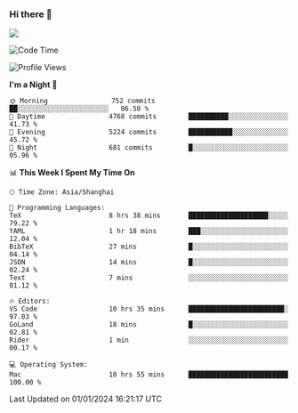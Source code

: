### Hi there 👋

<!--
**JJAYCHEN1e/jjaychen1e** is a ✨ _special_ ✨ repository because its `README.md` (this file) appears on your GitHub profile.

Here are some ideas to get you started:

- 🔭 I’m currently working on ...
- 🌱 I’m currently learning ...
- 👯 I’m looking to collaborate on ...
- 🤔 I’m looking for help with ...
- 💬 Ask me about ...
- 📫 How to reach me: ...
- 😄 Pronouns: ...
- ⚡ Fun fact: ...
-->

[![](https://github-readme-stats.vercel.app/api?username=jjaychen1e&show_icons=true)](https://github.com/jjaychen1e/github-readme-stats?count_private=true)

<!--START_SECTION:waka-->
![Code Time](http://img.shields.io/badge/Code%20Time-898%20hrs%2025%20mins-blue)

![Profile Views](http://img.shields.io/badge/Profile%20Views-63-blue)

**I'm a Night 🦉** 

```text
🌞 Morning                752 commits         ██░░░░░░░░░░░░░░░░░░░░░░░   06.58 % 
🌆 Daytime                4768 commits        ██████████░░░░░░░░░░░░░░░   41.73 % 
🌃 Evening                5224 commits        ███████████░░░░░░░░░░░░░░   45.72 % 
🌙 Night                  681 commits         █░░░░░░░░░░░░░░░░░░░░░░░░   05.96 % 
```


📊 **This Week I Spent My Time On** 

```text
🕑︎ Time Zone: Asia/Shanghai

💬 Programming Languages: 
TeX                      8 hrs 38 mins       ████████████████████░░░░░   79.22 % 
YAML                     1 hr 18 mins        ███░░░░░░░░░░░░░░░░░░░░░░   12.04 % 
BibTeX                   27 mins             █░░░░░░░░░░░░░░░░░░░░░░░░   04.14 % 
JSON                     14 mins             █░░░░░░░░░░░░░░░░░░░░░░░░   02.24 % 
Text                     7 mins              ░░░░░░░░░░░░░░░░░░░░░░░░░   01.12 % 

🔥 Editors: 
VS Code                  10 hrs 35 mins      ████████████████████████░   97.03 % 
GoLand                   18 mins             █░░░░░░░░░░░░░░░░░░░░░░░░   02.81 % 
Rider                    1 min               ░░░░░░░░░░░░░░░░░░░░░░░░░   00.17 % 

💻 Operating System: 
Mac                      10 hrs 55 mins      █████████████████████████   100.00 % 
```


 Last Updated on 01/01/2024 16:21:17 UTC
<!--END_SECTION:waka-->
